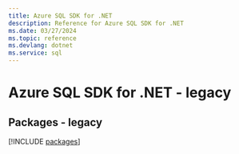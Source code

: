 ```yaml
---
title: Azure SQL SDK for .NET
description: Reference for Azure SQL SDK for .NET
ms.date: 03/27/2024
ms.topic: reference
ms.devlang: dotnet
ms.service: sql
---
```

# Azure SQL SDK for .NET - legacy
## Packages - legacy
[!INCLUDE [packages](sql-index.md)]